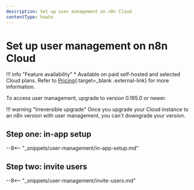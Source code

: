 ```yaml
---
description: Set up user management on n8n Cloud
contentType: howto
---
```


# Set up user management on n8n Cloud

!!! info "Feature availability"	
	* Available on paid self-hosted and selected Cloud plans. Refer to [Pricing](https://n8n.io/pricing/){:target=_blank .external-link} for more information.

To access user management, upgrade to version 0.195.0 or newer.

!!! warning "Irreversible upgrade"
	Once you upgrade your Cloud instance to an n8n version with user management, you can't downgrade your version.

## Step one: in-app setup

--8<-- "_snippets/user-management/in-app-setup.md"

## Step two: invite users

--8<-- "_snippets/user-management/invite-users.md"
